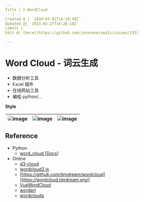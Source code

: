 ```yaml
---
Title | X WordCloud
-- | --
Created @ | `2020-03-01T14:18:58Z`
Updated @| `2023-03-27T14:26:18Z`
Labels | ``
Edit @| [here](https://github.com/junxnone/xwiki/issues/233)

---
```

# Word Cloud  - 词云生成
- 数据分析工具
- Excel 插件
- 在线网站工具
- 编程 python/...


**Style**

![image](https://user-images.githubusercontent.com/2216970/75627554-1a5eba00-5c0c-11ea-813b-8f0b02ac7045.png) | ![image](https://user-images.githubusercontent.com/2216970/75627567-33676b00-5c0c-11ea-8c1e-ba92ac91d991.png) | ![image](https://user-images.githubusercontent.com/2216970/75627573-40845a00-5c0c-11ea-854c-2080e2775d7d.png)
-- | -- | --


## Reference
- Python
  - [word_cloud ](https://github.com/amueller/word_cloud ) [[Docs](https://amueller.github.io/word_cloud/)]
- Online
  - [d3-cloud](https://github.com/jasondavies/d3-cloud)
  - [wordcloud2.js](https://github.com/timdream/wordcloud2.js)
  - [https://github.com/timdream/wordcloud](https://wordcloud.timdream.org/)
  - [VueWordCloud](https://seregpie.github.io/VueWordCloud/)
  - [wordart](https://wordart.com/create)
  - [wordclouds](https://www.wordclouds.com/)




